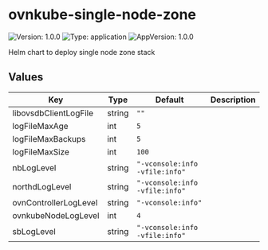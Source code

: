 # ovnkube-single-node-zone

![Version: 1.0.0](https://img.shields.io/badge/Version-1.0.0-informational?style=flat-square) ![Type: application](https://img.shields.io/badge/Type-application-informational?style=flat-square) ![AppVersion: 1.0.0](https://img.shields.io/badge/AppVersion-1.0.0-informational?style=flat-square)

Helm chart to deploy single node zone stack

## Values

| Key | Type | Default | Description |
|-----|------|---------|-------------|
| libovsdbClientLogFile | string | `""` |  |
| logFileMaxAge | int | `5` |  |
| logFileMaxBackups | int | `5` |  |
| logFileMaxSize | int | `100` |  |
| nbLogLevel | string | `"-vconsole:info -vfile:info"` |  |
| northdLogLevel | string | `"-vconsole:info -vfile:info"` |  |
| ovnControllerLogLevel | string | `"-vconsole:info"` |  |
| ovnkubeNodeLogLevel | int | `4` |  |
| sbLogLevel | string | `"-vconsole:info -vfile:info"` |  |

